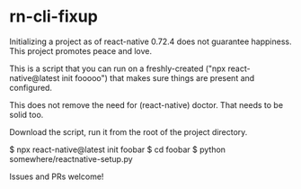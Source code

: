 # rn-cli-fixup
Initializing a project as of react-native 0.72.4 does not guarantee happiness. This project promotes peace and love.

This is a script that you can run on a freshly-created ("npx react-native@latest init fooooo") that makes sure things are present and configured.

This does not remove the need for (react-native) doctor. That needs to be solid too.

Download the script, run it from the root of the project directory.

$ npx react-native@latest init foobar
$ cd foobar
$ python somewhere/reactnative-setup.py

Issues and PRs welcome!

